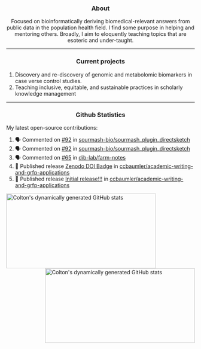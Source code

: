 <!--
Inspiration derived from:
1. https://zzetao.github.io/awesome-github-profile/
2. https://github.com/spcanelon
3. https://github.com/tallguyjenks

Tools used:
1. https://github.com/anuraghazra/github-readme-stats
2. https://github.com/jamesgeorge007/github-activity-readme
3. https://github.com/topics/profile-readme
-->

<h3 align="center">About</h3>

<p align="center">
Focused on bioinformatically deriving biomedical-relevant answers from public data in the population health field. 
I find some purpose in helping and mentoring others. Broadly, I aim to eloquently teaching topics that are esoteric and under-taught.
</p>

---

<h3 align="center">Current projects</h3>

1. Discovery and re-discovery of genomic and metabolomic biomarkers in case verse control studies.
2. Teaching inclusive, equitable, and sustainable practices in scholarly knowledge management

---

<h3 align="center">Github Statistics</h3>

My latest open-source contributions:

<!--START_SECTION:activity-->
1. 🗣 Commented on [#92](https://github.com/sourmash-bio/sourmash_plugin_directsketch/pull/92#issuecomment-2338766117) in [sourmash-bio/sourmash_plugin_directsketch](https://github.com/sourmash-bio/sourmash_plugin_directsketch)
2. 🗣 Commented on [#92](https://github.com/sourmash-bio/sourmash_plugin_directsketch/pull/92#issuecomment-2335016249) in [sourmash-bio/sourmash_plugin_directsketch](https://github.com/sourmash-bio/sourmash_plugin_directsketch)
3. 🗣 Commented on [#65](https://github.com/dib-lab/farm-notes/issues/65#issuecomment-2334728120) in [dib-lab/farm-notes](https://github.com/dib-lab/farm-notes)
4. 🚀 Published release [Zenodo DOI Badge](https://github.com/ccbaumler/academic-writing-and-grfp-applications/releases/tag/v1.0.1) in [ccbaumler/academic-writing-and-grfp-applications](https://github.com/ccbaumler/academic-writing-and-grfp-applications)
5. 🚀 Published release [Initial release!!!](https://github.com/ccbaumler/academic-writing-and-grfp-applications/releases/tag/v1.0.0) in [ccbaumler/academic-writing-and-grfp-applications](https://github.com/ccbaumler/academic-writing-and-grfp-applications)
<!--END_SECTION:activity-->

<a href="https://github.com/ccbaumler">
  <img height="200" width=400 align="left" alt="Colton's dynamically generated GitHub stats" src="https://github-readme-stats.vercel.app/api?username=ccbaumler&show_icons=true&title_color=434d58&icon_color=fa8072&ring_color=ba55d3"/>
</a>
<a href="https://github.com/ccbaumler">
  <img height="200" width=400 align="right" alt="Colton's dynamically generated GitHub stats" src="https://github-readme-stats.vercel.app/api/top-langs/?username=ccbaumler&layout=compact&langs_count=6&card_width=320&title_color=434d58&hide=Standard%20ML,%20TeX,%20Jupyter%20Notebook" />
</a>
